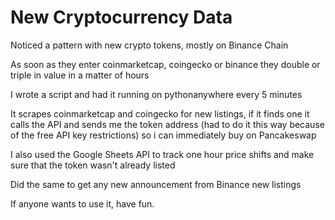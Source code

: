 # New Cryptocurrency Data

Noticed a pattern with new crypto tokens, mostly on Binance Chain

As soon as they enter coinmarketcap, coingecko or binance they double or triple in value in a matter of hours

I wrote a script and had it running on pythonanywhere every 5 minutes

It scrapes coinmarketcap and coingecko for new listings, if it finds one it calls the API and sends me the token address (had to do it this way because of the free API key restrictions) so i can immediately buy on Pancakeswap

I also used the Google Sheets API to track one hour price shifts and make sure that the token wasn't already listed 

Did the same to get any new announcement from Binance new listings

If anyone wants to use it, have fun.
